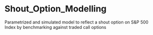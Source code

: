 # Shout_Option_Modelling
Parametrized and simulated model to reflect a shout option on S&P 500 Index by benchmarking against traded call options
